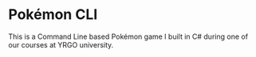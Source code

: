 # Pokémon CLI
This is a Command Line based Pokémon game I built in C# during one of our courses at YRGO university.